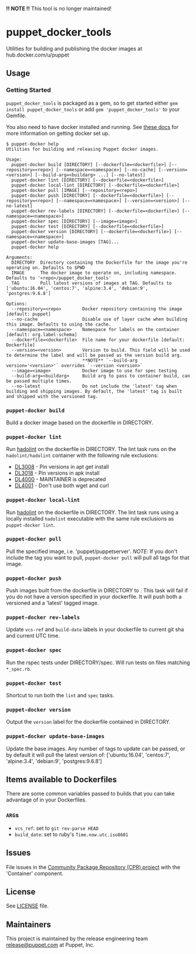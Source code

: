**!! NOTE !!** This tool is no longer maintained!

# puppet_docker_tools

Utilities for building and publishing the docker images at hub.docker.com/u/puppet

## Usage

### Getting Started

`puppet_docker_tools` is packaged as a gem, so to get started either `gem install puppet_docker_tools` or add `gem 'puppet_docker_tools'` to your Gemfile.

You also need to have docker installed and running. See [these docs](https://docs.docker.com/get-started/) for more information on getting docker set up.

```
$ puppet-docker help
Utilities for building and releasing Puppet docker images.

Usage:
  puppet-docker build [DIRECTORY] [--dockerfile=<dockerfile>] [--repository=<repo>] [--namespace=<namespace>] [--no-cache] [--version=<version>] [--build-arg=<buildarg> ...] [--no-latest]
  puppet-docker lint [DIRECTORY] [--dockerfile=<dockerfile>]
  puppet-docker local-lint [DIRECTORY] [--dockerfile=<dockerfile>]
  puppet-docker pull [IMAGE] [--repository=<repo>]
  puppet-docker push [DIRECTORY] [--dockerfile=<dockerfile>] [--repository=<repo>] [--namespace=<namespace>] [--version=<version>] [--no-latest]
  puppet-docker rev-labels [DIRECTORY] [--dockerfile=<dockerfile>] [--namespace=<namespace>]
  puppet-docker spec [DIRECTORY] [--image=<image>]
  puppet-docker test [DIRECTORY] [--dockerfile=<dockerfile>]
  puppet-docker version [DIRECTORY] [--dockerfile=<dockerfile>] [--namespace=<namespace>]
  puppet-docker update-base-images [TAG]...
  puppet-docker help

Arguments:
  DIRECTORY  Directory containing the Dockerfile for the image you're operating on. Defaults to $PWD
  IMAGE      The docker image to operate on, including namespace. Defaults to '<repo>/puppet_docker_tools'
  TAG        Pull latest versions of images at TAG. Defaults to ['ubuntu:16.04', 'centos:7', 'alpine:3.4', 'debian:9', 'postgres:9.6.8']

Options:
  --repository=<repo>        Docker repository containing the image [default: puppet]
  --no-cache                 Disable use of layer cache when building this image. Defaults to using the cache.
  --namespace=<namespace>    Namespace for labels on the container [default: org.label-schema]
  --dockerfile=<dockerfile>  File name for your dockerfile [default: Dockerfile]
  --version=<version>        Version to build. This field will be used to determine the label and will be passed as the version build arg.
                             **NOTE** `--build-arg version='<version>'` overrides `--version <version>`
  --image=<image>            Docker image to use for spec testing
  --build-arg=<buildarg>     Build arg to pass to container build, can be passed multiple times.
  --no-latest                Do not include the 'latest' tag when building and shipping images. By default, the 'latest' tag is built and shipped with the versioned tag.
```

### `puppet-docker build`

Build a docker image based on the dockerfile in DIRECTORY.

### `puppet-docker lint`

Run [hadolint](https://github.com/hadolint/hadolint) on the dockerfile in DIRECTORY. The lint task runs on the `hadolint/hadolint` container with the following rule exclusions:
* [DL3008](https://github.com/hadolint/hadolint/wiki/DL3008) - Pin versions in apt get install
* [DL3018](https://github.com/hadolint/hadolint/wiki/DL3018) - Pin versions in apk install
* [DL4000](https://github.com/hadolint/hadolint/wiki/DL4000) - MAINTAINER is deprecated
* [DL4001](https://github.com/hadolint/hadolint/wiki/DL4001) - Don't use both wget and curl

### `puppet-docker local-lint`

Run [hadolint](https://github.com/hadolint/hadolint) on the dockerfile in DIRECTORY. The lint task runs using a locally installed `hadolint` executable with the same rule exclusions as `puppet-docker lint`.

### `puppet-docker pull`

Pull the specified image, i.e. 'puppet/puppetserver'. *NOTE*: If you don't include the tag you want to pull, `puppet-docker pull` will pull all tags for that image.

### `puppet-docker push`

Push images built from the dockerfile in DIRECTORY to <repo>. This task will fail if you do not have a version specified in your dockerfile. It will push both a versioned and a 'latest' tagged image.

### `puppet-docker rev-labels`

Update `vcs-ref` and `build-date` labels in your dockerfile to current git sha and current UTC time.

### `puppet-docker spec`

Run the rspec tests under DIRECTORY/spec. Will run tests on files matching `*_spec.rb`.

### `puppet-docker test`

Shortcut to run both the `lint` and `spec` tasks.

### `puppet-docker version`

Output the `version` label for the dockerfile contained in DIRECTORY.

### `puppet-docker update-base-images`

Update the base images. Any number of tags to update can be passed, or by default it will pull the latest version of: ['ubuntu:16.04', 'centos:7', 'alpine:3.4', 'debian:9', 'postgres:9.6.8']

## Items available to Dockerfiles

There are some common variables passed to builds that you can take advantage of in your Dockerfiles.

### `ARG`s

* `vcs_ref`: set to `git rev-parse HEAD`
* `build_date`: set to ruby's `Time.now.utc.iso8601`

## Issues

File issues in the [Community Package Repository (CPR) project](https://tickets.puppet.com/browse/CPR) with the 'Container' component.

## License

See [LICENSE](LICENSE) file.

## Maintainers

This project is maintained by the release engineering team <release@puppet.com> at Puppet, Inc.
